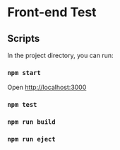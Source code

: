 # Front-end Test


## Scripts

In the project directory, you can run:

### `npm start`

Open [http://localhost:3000](http://localhost:3000)

### `npm test`

### `npm run build`

### `npm run eject`


